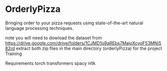 # OrderlyPizza
Bringing order to your pizza requests using state-of-the-art natural language processing techniques.

note you will need to dowload the dataset from https://drive.google.com/drive/folders/1CJMD1o9aREbs7MajoXcyqF53MNi582rd
extract both zip files in the main directory (orderlyPizza) for the project Training  

Requirements
torch
transformers
spacy
nltk